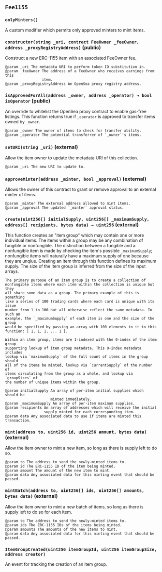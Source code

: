 ## `Fee1155`





### `onlyMinters()`

A custom modifier which permits only approved minters to mint items.




### `constructor(string _uri, contract FeeOwner _feeOwner, address _proxyRegistryAddress)` (public)

Construct a new ERC-1155 item with an associated FeeOwner fee.

    @param _uri The metadata URI to perform token ID substitution in.
    @param _feeOwner The address of a FeeOwner who receives earnings from this
                     item.
    @param _proxyRegistryAddress An OpenSea proxy registry address.



### `isApprovedForAll(address _owner, address _operator) → bool isOperator` (public)

An override to whitelist the OpenSea proxy contract to enable gas-free
    listings. This function returns true if `_operator` is approved to transfer
    items owned by `_owner`.

    @param _owner The owner of items to check for transfer ability.
    @param _operator The potential transferrer of `_owner`'s items.



### `setURI(string _uri)` (external)

Allow the item owner to update the metadata URI of this collection.

    @param _uri The new URI to update to.



### `approveMinter(address _minter, bool _approval)` (external)

Allows the owner of this contract to grant or remove approval to an external
    minter of items.

    @param _minter The external address allowed to mint items.
    @param _approval The updated `_minter` approval status.



### `create(uint256[] initialSupply, uint256[] _maximumSupply, address[] recipients, bytes data) → uint256` (external)

This function creates an "item group" which may contain one or more
    individual items. The items within a group may be any combination of
    fungible or nonfungible. The distinction between a fungible and a
    nonfungible item is made by checking the item's possible `_maximumSupply`;
    nonfungible items will naturally have a maximum supply of one because they
    are unqiue. Creating an item through this function defines its maximum
    supply. The size of the item group is inferred from the size of the input
    arrays.

    The primary purpose of an item group is to create a collection of
    nonfungible items where each item within the collection is unique but they
    all share some data as a group. The primary example of this is something
    like a series of 100 trading cards where each card is unique with its issue
    number from 1 to 100 but all otherwise reflect the same metadata. In such an
    example, the `_maximumSupply` of each item is one and the size of the group
    would be specified by passing an array with 100 elements in it to this
    function: [ 1, 1, 1, ... 1 ].

    Within an item group, items are 1-indexed with the 0-index of the item group
    supporting lookup of item group metadata. This 0-index metadata includes
    lookup via `maximumSupply` of the full count of items in the group should
    all of the items be minted, lookup via `currentSupply` of the number of
    items circulating from the group as a whole, and lookup via `groupSizes` of
    the number of unique items within the group.

    @param initialSupply An array of per-item initial supplies which should be
                         minted immediately.
    @param _maximumSupply An array of per-item maximum supplies.
    @param recipients An array of addresses which will receive the initial
                      supply minted for each corresponding item.
    @param data Any associated data to use if items are minted this transaction.



### `mint(address to, uint256 id, uint256 amount, bytes data)` (external)

Allow the item owner to mint a new item, so long as there is supply left to
    do so.

    @param to The address to send the newly-minted items to.
    @param id The ERC-1155 ID of the item being minted.
    @param amount The amount of the new item to mint.
    @param data Any associated data for this minting event that should be passed.



### `mintBatch(address to, uint256[] ids, uint256[] amounts, bytes data)` (external)

Allow the item owner to mint a new batch of items, so long as there is
    supply left to do so for each item.

    @param to The address to send the newly-minted items to.
    @param ids The ERC-1155 IDs of the items being minted.
    @param amounts The amounts of the new items to mint.
    @param data Any associated data for this minting event that should be passed.




### `ItemGroupCreated(uint256 itemGroupId, uint256 itemGroupSize, address creator)`

An event for tracking the creation of an item group.




